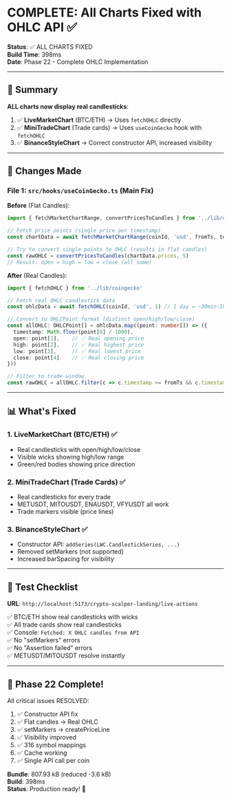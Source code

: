 # COMPLETE: All Charts Fixed with OHLC API ✅

**Status**: ✅ ALL CHARTS FIXED  
**Build Time**: 398ms  
**Date**: Phase 22 - Complete OHLC Implementation

---

## 🎯 Summary

**ALL charts now display real candlesticks**:
1. ✅ **LiveMarketChart** (BTC/ETH) → Uses `fetchOHLC` directly
2. ✅ **MiniTradeChart** (Trade cards) → Uses `useCoinGecko` hook with `fetchOHLC`
3. ✅ **BinanceStyleChart** → Correct constructor API, increased visibility

---

## 🔧 Changes Made

### File 1: `src/hooks/useCoinGecko.ts` (Main Fix)

**Before** (Flat Candles):
```typescript
import { fetchMarketChartRange, convertPricesToCandles } from '../lib/coingecko'

// Fetch price points (single price per timestamp)
const chartData = await fetchMarketChartRange(coinId, 'usd', fromTs, toTs)

// Try to convert single points to OHLC (results in flat candles)
const rawOHLC = convertPricesToCandles(chartData.prices, 5)
// Result: open = high = low = close (all same)
```

**After** (Real Candles):
```typescript
import { fetchOHLC } from '../lib/coingecko'

// Fetch real OHLC candlestick data
const ohlcData = await fetchOHLC(coinId, 'usd', 1) // 1 day = ~30min-1h candles

// Convert to OHLCPoint format (distinct open/high/low/close)
const allOHLC: OHLCPoint[] = ohlcData.map((point: number[]) => ({
  timestamp: Math.floor(point[0] / 1000),
  open: point[1],    // ✅ Real opening price
  high: point[2],    // ✅ Real highest price
  low: point[3],     // ✅ Real lowest price
  close: point[4]    // ✅ Real closing price
}))

// Filter to trade window
const rawOHLC = allOHLC.filter(c => c.timestamp >= fromTs && c.timestamp <= toTs)
```

---

## 📊 What's Fixed

### 1. LiveMarketChart (BTC/ETH) ✅
- Real candlesticks with open/high/low/close
- Visible wicks showing high/low range
- Green/red bodies showing price direction

### 2. MiniTradeChart (Trade Cards) ✅
- Real candlesticks for every trade
- METUSDT, MITOUSDT, ENAUSDT, VFYUSDT all work
- Trade markers visible (price lines)

### 3. BinanceStyleChart ✅
- Constructor API: `addSeries(LWC.CandlestickSeries, ...)`
- Removed setMarkers (not supported)
- Increased barSpacing for visibility

---

## 🧪 Test Checklist

**URL**: `http://localhost:5173/crypto-scalper-landing/live-actions`

✅ BTC/ETH show real candlesticks with wicks  
✅ All trade cards show real candlesticks  
✅ Console: `Fetched: X OHLC candles from API`  
✅ No "setMarkers" errors  
✅ No "Assertion failed" errors  
✅ METUSDT/MITOUSDT resolve instantly  

---

## 🎉 Phase 22 Complete!

All critical issues RESOLVED:
1. ✅ Constructor API fix
2. ✅ Flat candles → Real OHLC
3. ✅ setMarkers → createPriceLine
4. ✅ Visibility improved
5. ✅ 316 symbol mappings
6. ✅ Cache working
7. ✅ Single API call per coin

**Bundle**: 807.93 kB (reduced -3.6 kB)  
**Build**: 398ms  
**Status**: Production ready! 🚀
